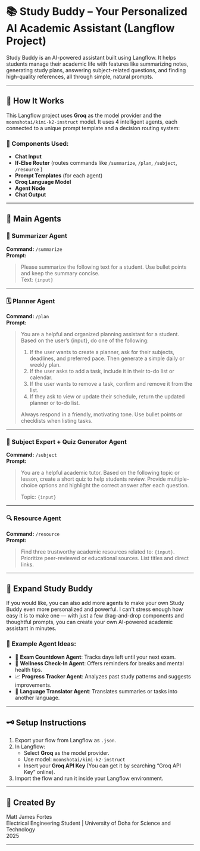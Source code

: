 # 📚 Study Buddy – Your Personalized AI Academic Assistant (Langflow Project)

Study Buddy is an AI-powered assistant built using Langflow. It helps students manage their academic life with features like summarizing notes, generating study plans, answering subject-related questions, and finding high-quality references, all through simple, natural prompts.

---

## 🔧 How It Works

This Langflow project uses **Groq** as the model provider and the `moonshotai/kimi-k2-instruct` model. It uses 4 intelligent agents, each connected to a unique prompt template and a decision routing system:

### 🧩 Components Used:
- **Chat Input**
- **If-Else Router** (routes commands like `/summarize`, `/plan`, `/subject`, `/resource` )
- **Prompt Templates** (for each agent)
- **Groq Language Model**
- **Agent Node**
- **Chat Output**

---

## 🤖 Main Agents

### 📄 Summarizer Agent  
**Command:** `/summarize`  
**Prompt:**  
> Please summarize the following text for a student. Use bullet points and keep the summary concise.  
> Text: `{input}`

---

### 🗓️ Planner Agent  
**Command:** `/plan`  
**Prompt:**  
> You are a helpful and organized planning assistant for a student. Based on the user’s {input}, do one of the following:
> 
> 1. If the user wants to create a planner, ask for their subjects, deadlines, and preferred pace. Then generate a simple daily or weekly plan.  
> 2. If the user asks to add a task, include it in their to-do list or calendar.  
> 3. If the user wants to remove a task, confirm and remove it from the list.  
> 4. If they ask to view or update their schedule, return the updated planner or to-do list.  
> 
> Always respond in a friendly, motivating tone. Use bullet points or checklists when listing tasks.

---

### 📘 Subject Expert + Quiz Generator Agent  
**Command:** `/subject`  
**Prompt:**  
> You are a helpful academic tutor. Based on the following topic or lesson, create a short quiz to help students review. Provide multiple-choice options and highlight the correct answer after each question.  
>  
> Topic: `{input}`

---

### 🔍 Resource Agent  
**Command:** `/resource`  
**Prompt:**  
> Find three trustworthy academic resources related to: `{input}`. Prioritize peer-reviewed or educational sources. List titles and direct links.

---

## 🧠 Expand Study Buddy

If you would like, you can also add more agents to make your own Study Buddy even more personalized and powerful. I can't stress enough how easy it is to make one — with just a few drag-and-drop components and thoughtful prompts, you can create your own AI-powered academic assistant in minutes.

### 🌟 Example Agent Ideas:
- 📆 **Exam Countdown Agent**: Tracks days left until your next exam.
- 🧘 **Wellness Check-In Agent**: Offers reminders for breaks and mental health tips.
- 📈 **Progress Tracker Agent**: Analyzes past study patterns and suggests improvements.
- 💬 **Language Translator Agent**: Translates summaries or tasks into another language.

---

## 🗝️ Setup Instructions

1. Export your flow from Langflow as `.json`.
2. In Langflow:
   - Select **Groq** as the model provider.
   - Use model: `moonshotai/kimi-k2-instruct`
   - Insert your **Groq API Key** (You can get it by searching “Groq API Key” online).
3. Import the flow and run it inside your Langflow environment.

---

## 👋 Created By

Matt James Fortes  
Electrical Engineering Student | University of Doha for Science and Technology  
2025

---
